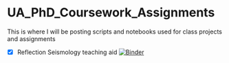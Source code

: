 # UA_PhD_Coursework_Assignments
This is where I will be posting scripts and notebooks used for class projects and assignments


- [x] Reflection Seismology teaching aid [![Binder](https://mybinder.org/badge_logo.svg)](https://mybinder.org/v2/gh/Josesx506/UA_PhD_Coursework_Assignments/main?labpath=TA_Materials%2Freflection_seis.ipynb)
